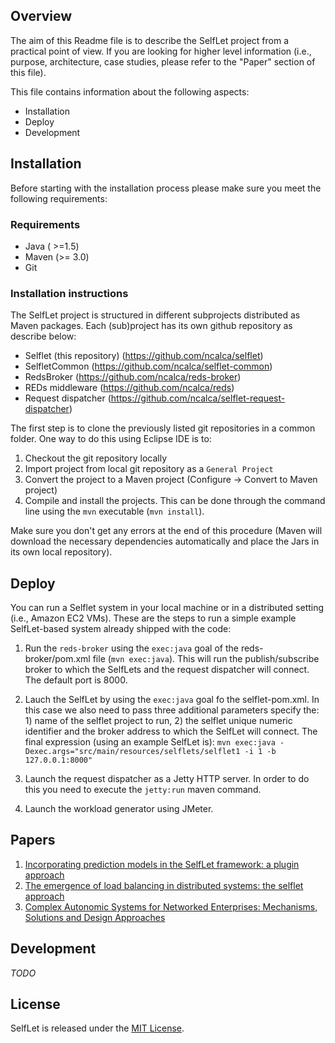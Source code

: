 ## Overview
The aim of this Readme file is to describe the SelfLet project from a practical point of view.
If you are looking for higher level information (i.e., purpose, architecture, case studies, please refer to the "Paper" section of this file).

This file contains information about the following aspects:

- Installation
- Deploy
- Development

## Installation
Before starting with the installation process please make sure you meet the following requirements:

### Requirements
- Java ( >=1.5)
- Maven (>= 3.0)
- Git

### Installation instructions
The SelfLet project is structured in different subprojects distributed as Maven packages.
Each (sub)project has its own github repository as describe below:

- Selflet (this repository) (https://github.com/ncalca/selflet)  
- SelfletCommon (https://github.com/ncalca/selflet-common)
- RedsBroker (https://github.com/ncalca/reds-broker)
- REDs middleware (https://github.com/ncalca/reds)
- Request dispatcher (https://github.com/ncalca/selflet-request-dispatcher)

The first step is to clone the previously listed git repositories in a common folder. 
One way to do this using Eclipse IDE is to: 
1. Checkout the git repository locally
2. Import project from local git repository as a `General Project`
3. Convert the project to a Maven project (Configure -> Convert to Maven project)
4. Compile and install the projects. This can be done through the command line using the ```mvn``` executable (```mvn install```).

Make sure you don't get any errors at the end of this procedure (Maven will download the necessary dependencies automatically and place the Jars in its own local repository).

## Deploy
You can run a Selflet system in your local machine or in a distributed setting (i.e., Amazon EC2 VMs).
These are the steps to run a simple example SelfLet-based system already shipped with the code:

1. Run the `reds-broker` using the `exec:java` goal of the reds-broker/pom.xml file (```mvn exec:java```). This will run the publish/subscribe broker to which the SelfLets and the request dispatcher will connect. The default port is 8000.

2. Lauch the SelfLet by using the `exec:java` goal fo the selflet-pom.xml. 
In this case we also need to pass three additional parameters specify the: 1) name of the selflet project to run, 2) the selflet unique numeric identifier and the broker address to which the SelfLet will connect. The final expression (using an example SelfLet is): ```mvn exec:java -Dexec.args="src/main/resources/selflets/selflet1 -i 1 -b 127.0.0.1:8000"```

3. Launch the request dispatcher as a Jetty HTTP server. In order to do this you need to execute the ```jetty:run``` maven command.
4. Launch the workload generator using JMeter.

## Papers
1. [Incorporating prediction models in the SelfLet framework: a plugin approach](http://arxiv.org/pdf/1005.2299)
2. [The emergence of load balancing in distributed systems: the selflet approach](http://home.deib.polimi.it/calcavecchia/publications/runtime_models2010.pdf)
3. [Complex Autonomic Systems for Networked Enterprises: Mechanisms, Solutions and Design Approaches](http://home.deib.polimi.it/dubois/papers/artdeco12.pdf)

## Development
*TODO*

## License

SelfLet is released under the [MIT License](http://www.opensource.org/licenses/MIT).
